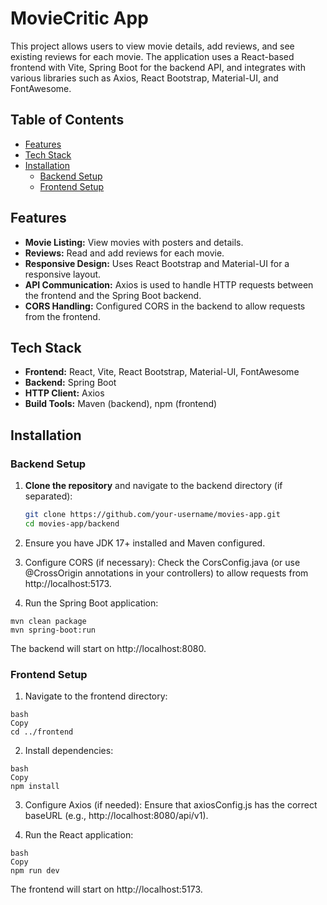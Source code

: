 # MovieCritic App

This project allows users to view movie details, add reviews, and see existing reviews for each movie. The application uses a React-based frontend with Vite, Spring Boot for the backend API, and integrates with various libraries such as Axios, React Bootstrap, Material-UI, and FontAwesome.

## Table of Contents

- [Features](#features)
- [Tech Stack](#tech-stack)
- [Installation](#installation)
  - [Backend Setup](#backend-setup)
  - [Frontend Setup](#frontend-setup)

## Features

- **Movie Listing:** View movies with posters and details.
- **Reviews:** Read and add reviews for each movie.
- **Responsive Design:** Uses React Bootstrap and Material-UI for a responsive layout.
- **API Communication:** Axios is used to handle HTTP requests between the frontend and the Spring Boot backend.
- **CORS Handling:** Configured CORS in the backend to allow requests from the frontend.

## Tech Stack

- **Frontend:** React, Vite, React Bootstrap, Material-UI, FontAwesome
- **Backend:** Spring Boot
- **HTTP Client:** Axios
- **Build Tools:** Maven (backend), npm (frontend)

## Installation

### Backend Setup

1. **Clone the repository** and navigate to the backend directory (if separated):

   ```bash
   git clone https://github.com/your-username/movies-app.git
   cd movies-app/backend
   ```
2. Ensure you have JDK 17+ installed and Maven configured.

3. Configure CORS (if necessary):
Check the CorsConfig.java (or use @CrossOrigin annotations in your controllers) to allow requests from http://localhost:5173.

4. Run the Spring Boot application:
```
mvn clean package
mvn spring-boot:run
```
The backend will start on http://localhost:8080.

### Frontend Setup
1. Navigate to the frontend directory:
```
bash
Copy
cd ../frontend
```
2. Install dependencies:
```
bash
Copy
npm install
```
3. Configure Axios (if needed):
Ensure that axiosConfig.js has the correct baseURL (e.g., http://localhost:8080/api/v1).

4. Run the React application:
```
bash
Copy
npm run dev
```
The frontend will start on http://localhost:5173.
